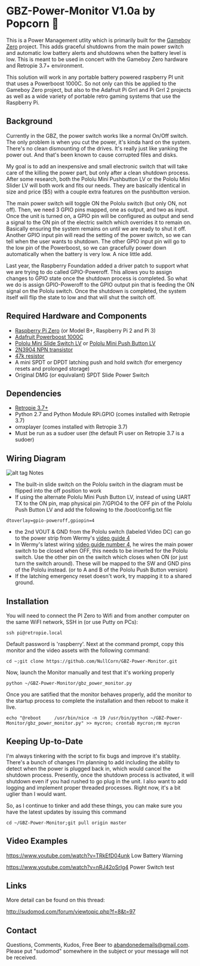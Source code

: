 # GBZ-Power-Monitor V1.0a by Popcorn 🍿

This is a Power Management utlity which is primarily built for the [Gameboy Zero](http://sudomod.com/hi/) project.  This adds graceful shutdowns from the main power switch and automatic low battery alerts and shutdowns when the battery level is low.  This is meant to be used in concert with the Gameboy Zero hardware and Retropie 3.7+ environment.

This solution will work in any portable battery powered raspberry PI unit that uses a Powerboost 1000C. So not only can this be applied to the Gameboy Zero project, but also to the Adafruit Pi Grrl and Pi Grrl 2 projects as well as a wide variety of portable retro gaming systems that use the Raspberry Pi.

Background
----------
Currently in the GBZ, the power switch works like a normal On/Off switch. The only problem is when you cut the power, it's kinda hard on the system. There's no clean dismounting of the drives. It's really just like yanking the power out. And that's been known to cause corrupted files and disks.

My goal is to add an inexpensive and small electronic switch that will take care of the killing the power part, but only after a clean shutdown process. After some research, both the Pololu Mini Pushbutton LV or the Pololu Mini Slider LV will both work and fits our needs. They are basically identical in size and price ($5) with a couple extra features on the pushbutton version.

The main power switch will toggle ON the Pololu switch (but only ON, not off). Then, we need 3 GPIO pins mapped, one as output, and two as input. Once the unit is turned on, a GPIO pin will be configured as output and send a signal to the ON pin of the electric switch which overrides it to remain on. Basically ensuring the system remains on until we are ready to shut it off. Another GPIO input pin will read the setting of the power switch, so we can tell when the user wants to shutdown. The other GPIO input pin will go to the low pin of the Powerboost, so we can gracefully power down automatically when the battery is very low. A nice little add.

Last year, the Raspberry Foundation added a driver patch to support what we are trying to do called GPIO-Poweroff. This allows you to assign changes to GPIO state once the shutdown process is completed. So what we do is assign GPIO-Poweroff to the GPIO output pin that is feeding the ON signal on the Pololu switch. Once the shutdown is completed, the system itself will flip the state to low and that will shut the switch off.

Required Hardware and Components
--------------------------------
- [Raspberry Pi Zero](https://www.raspberrypi.org/products/pi-zero/) (or Model B+, Raspberry Pi 2 and Pi 3)
- [Adafruit Powerboost 1000C](https://learn.adafruit.com/adafruit-powerboost-1000c-load-share-usb-charge-boost/overview)
- [Pololu Mini Slide Switch LV](https://www.pololu.com/product/2810) or [Pololu Mini Push Button LV](https://www.pololu.com/product/2808)
- [2N3904 NPN transistor](https://en.wikipedia.org/wiki/2N3904)
- [47k resistor](http://resisto.rs/#47K)
- A mini SPDT or DPDT latching push and hold switch (for emergency resets and prolonged storage)
- Original DMG (or equivalant) SPDT Slide Power Switch

Dependencies
-----------
- [Retropie 3.7+](retropie.org.uk)
- Python 2.7 and Python Module RPi.GPIO (comes installed with Retropie 3.7)
- omxplayer (comes installed with Retropie 3.7)
- Must be run as a sudoer user (the default Pi user on Retropie 3.7 is a sudoer)

Wiring Diagram
-------------
![alt tag](http://i.imgur.com/FpPDcmK.png)
Notes

- The built-in slide switch on the Pololu switch in the diagram must be flipped into the off position to work
- If using the alternate Pololu Mini Push Button LV, instead of using UART TX to the ON pin, map physical pin 7/GPIO4 to the OFF pin of the Pololu Push Button LV and add the following to the /boot/config.txt file
```
dtoverlay=gpio-poweroff,gpiopin=4
```

- the 2nd VOUT & GND from the Pololu switch (labeled Video DC) can go to the power strip from Wermy's [video guide 4](http://sudomod.com/game-boy-zero-guide-part-4/)
- In Wermy's latest wiring [video guide number 4](http://sudomod.com/game-boy-zero-guide-part-4/), he wires the main power switch to be closed when OFF, this needs to be inverted for the Pololu switch.  Use the other pin on the switch which closes when ON (or just turn the switch around).  These will be mapped to the SW and GND pins of the Pololu instead. (or to A and B of the Pololu Push Button version)
- If the latching emergency reset doesn't work, try mapping it to a shared ground.

Installation
-----------

You will need to connect the PI Zero to Wifi and from another computer on the same WiFI network, SSH in (or use Putty on PCs):

```
ssh pi@retropie.local
```

Default password is 'raspberry'.  Next at the command prompt, copy this monitor and the video assets with the following command:

```
cd ~;git clone https://github.com/NullCorn/GBZ-Power-Monitor.git
```

Now, launch the Monitor manually and test that it's working properly
```
python ~/GBZ-Power-Monitor/gbz_power_monitor.py
```

Once you are satified that the monitor behaves properly, add the monitor to the startup process to complete the installation and then reboot to make it live.

```
echo "@reboot     /usr/bin/nice -n 19 /usr/bin/python ~/GBZ-Power-Monitor/gbz_power_monitor.py" >> mycron; crontab mycron;rm mycron
```

Keeping Up-to-Date
------------------
I'm always tinkering with the script to fix bugs and improve it's stablity.  There's a bunch of changes I'm planning to add including the ability to detect when the power is plugged back in, which would cancel the shutdown process.  Presently, once the shutdown process is activated, it will shutdown even if you had rushed to go plug in the unit.  I also want to add logging and implement proper threaded processes.  Right now, it's a bit uglier than I would want.

So, as I continue to tinker and add these things, you can make sure you have the latest updates by issuing this command

```
cd ~/GBZ-Power-Monitor;git pull origin master
```


Video Examples
--------------
https://www.youtube.com/watch?v=TRkEfD04unk
Low Battery Warning

https://www.youtube.com/watch?v=nRJ42oSrIg4
Power Switch test

Links
-----
More detail can be found on this thread:

http://sudomod.com/forum/viewtopic.php?f=8&t=97

Contact
-------
Questions, Comments, Kudos, Free Beer to abandonedemails@gmail.com. Please put "sudomod" somewhere in the subject or your message will not be received.
